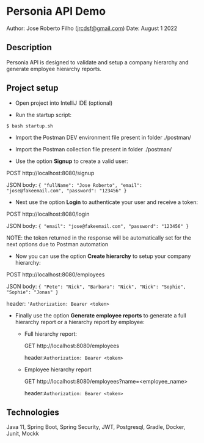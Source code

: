 # Personia API Demo

Author: Jose Roberto Filho (jrcdsf@gmail.com)
Date: August 1 2022

## Description

Personia API is designed to validate and setup a company hierarchy and generate employee hierarchy reports.


## Project setup

- Open project into IntelliJ IDE (optional)

- Run the startup script:

`$ bash startup.sh`

- Import the Postman DEV environment file present in folder ./postman/

- Import the Postman collection file present in folder ./postman/ 

- Use the option **Signup** to create a valid user:

POST http://localhost:8080/signup

JSON body:
`{
"fullName": "Jose Roberto",
"email": "jose@fakeemail.com",
"password": "123456"
}`

- Next use the option **Login** to authenticate your user and receive a token:

POST http://localhost:8080/login

JSON body:
`{
"email": "jose@fakeemail.com",
"password": "123456"
}`

NOTE: the token returned in the response will be automatically set for the next options due to Postman automation

- Now you can use the option **Create hierarchy** to setup your company hierarchy:

POST http://localhost:8080/employees

JSON body: 
`{
"Pete": "Nick",
"Barbara": "Nick",
"Nick": "Sophie",
"Sophie": "Jonas"
}`

header: 
`'Authorization: Bearer <token>`

- Finally use the option **Generate employee reports** to generate a full hierarchy report or a hierarchy report by employee:
  - Full hierarchy report:

    GET http://localhost:8080/employees
  
    header:`Authorization: Bearer <token>`
  - Employee hierarchy report

    GET http://localhost:8080/employees?name=<employee_name>

    header:`Authorization: Bearer <token>`

    
## Technologies

Java 11, Spring Boot, Spring Security, JWT, Postgresql, Gradle, Docker, Junit, Mockk


